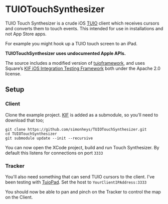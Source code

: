 TUIOTouchSynthesizer
====================


TUIO Touch Synthesizer is a crude iOS [TUIO](http://www.tuio.org/) client which receives cursors and converts them to touch events. This intended for use in installations and not App Store apps. 

For example you might hook up a TUIO touch screen to an iPad.

**TUIOTouchSynthesizer uses undocumented Apple APIs.**

The source includes a modified version of [tuioframework](http://code.google.com/p/tuioframework/), and uses Square’s [KIF iOS Integration Testing Framework](https://github.com/square/KIF/) both under the Apache 2.0 license.

Setup
------------
### Client
Clone the example project. [KIF](https://github.com/square/KIF/) is added as a submodule, so you’ll need to download that too;

    git clone https://github.com/simonheys/TUIOTouchSynthesizer.git
	cd TUIOTouchSynthesizer
	git submodule update --init --recursive

You can now open the XCode project, build and run Touch Synthesizer. By default this listens for connections on port `3333`

### Tracker

You'll also need something that can send TUIO cursors to the client. I've been testing with [TuioPad](http://code.google.com/p/tuiopad/). Set the host to  `YourClientIPAddress:3333`

You should now be able to pan and pinch on the Tracker to control the map on the Client.